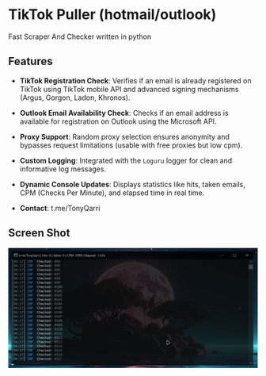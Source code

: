 # TikTok Puller (hotmail/outlook) 

Fast Scraper And Checker written in python 

## Features

- **TikTok Registration Check**: Verifies if an email is already registered on TikTok using TikTok mobile API and advanced signing mechanisms (Argus, Gorgon, Ladon, Khronos).
- **Outlook Email Availability Check**: Checks if an email address is available for registration on Outlook using the Microsoft API.
- **Proxy Support**: Random proxy selection ensures anonymity and bypasses request limitations (usable with free proxies but low cpm).
- **Custom Logging**: Integrated with the `Loguru` logger for clean and informative log messages.
- **Dynamic Console Updates**: Displays statistics like hits, taken emails, CPM (Checks Per Minute), and elapsed time in real time.

- **Contact**: t.me/TonyQarri

## Screen Shot

![Screenshot](https://github.com/889r/TikTok-PullBot/blob/main/Screenshot%202025-01-17%2004-17-25.png)
